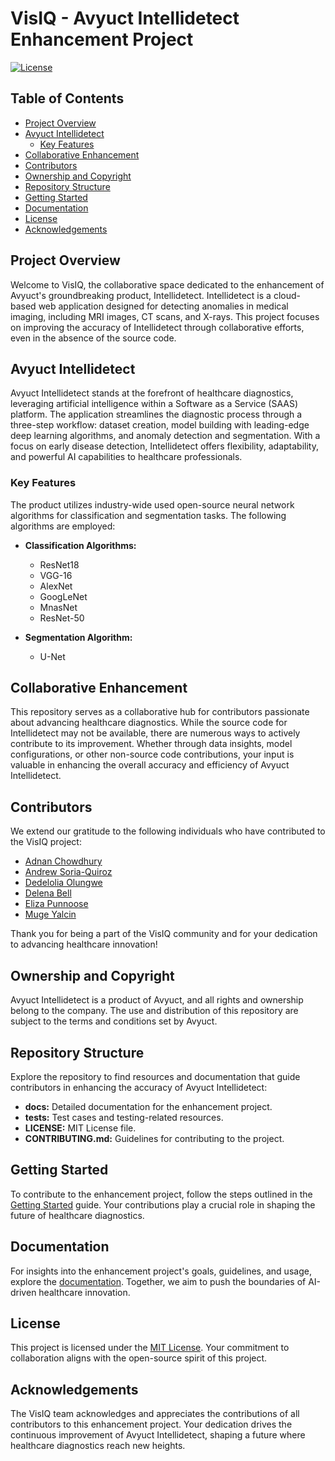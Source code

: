 # VisIQ - Avyuct Intellidetect Enhancement Project

[![License](https://img.shields.io/badge/License-MIT-blue.svg)](LICENSE)

## Table of Contents

- [Project Overview](#project-overview)
- [Avyuct Intellidetect](#avyuct-intellidetect)
  - [Key Features](#key-features)
- [Collaborative Enhancement](#collaborative-enhancement)
- [Contributors](#contributors)
- [Ownership and Copyright](#ownership-and-copyright)
- [Repository Structure](#repository-structure)
- [Getting Started](#getting-started)
- [Documentation](#documentation)
- [License](#license)
- [Acknowledgements](#acknowledgements)

## Project Overview

Welcome to VisIQ, the collaborative space dedicated to the enhancement of Avyuct's groundbreaking product, Intellidetect. Intellidetect is a cloud-based web application designed for detecting anomalies in medical imaging, including MRI images, CT scans, and X-rays. This project focuses on improving the accuracy of Intellidetect through collaborative efforts, even in the absence of the source code.

## Avyuct Intellidetect

Avyuct Intellidetect stands at the forefront of healthcare diagnostics, leveraging artificial intelligence within a Software as a Service (SAAS) platform. The application streamlines the diagnostic process through a three-step workflow: dataset creation, model building with leading-edge deep learning algorithms, and anomaly detection and segmentation. With a focus on early disease detection, Intellidetect offers flexibility, adaptability, and powerful AI capabilities to healthcare professionals.

### Key Features

The product utilizes industry-wide used open-source neural network algorithms for classification and segmentation tasks. The following algorithms are employed:

- **Classification Algorithms:**
  - ResNet18
  - VGG-16 
  - AlexNet
  - GoogLeNet
  - MnasNet
  - ResNet-50

- **Segmentation Algorithm:**
  - U-Net

## Collaborative Enhancement

This repository serves as a collaborative hub for contributors passionate about advancing healthcare diagnostics. While the source code for Intellidetect may not be available, there are numerous ways to actively contribute to its improvement. Whether through data insights, model configurations, or other non-source code contributions, your input is valuable in enhancing the overall accuracy and efficiency of Avyuct Intellidetect.

## Contributors

We extend our gratitude to the following individuals who have contributed to the VisIQ project:

- [Adnan Chowdhury](https://github.com/clamchowderhead)
- [Andrew Soria-Quiroz](https://github.com/Aurelius2500)
- [Dedelolia Olungwe](https://github.com/lolia-olu)
- [Delena Bell](https://github.com/delbell)
- [Eliza Punnoose](https://github.com/leezael)
- [Muge Yalcin](https://github.com/36nw)

Thank you for being a part of the VisIQ community and for your dedication to advancing healthcare innovation!

## Ownership and Copyright

Avyuct Intellidetect is a product of Avyuct, and all rights and ownership belong to the company. The use and distribution of this repository are subject to the terms and conditions set by Avyuct.

## Repository Structure

Explore the repository to find resources and documentation that guide contributors in enhancing the accuracy of Avyuct Intellidetect:

- **docs:** Detailed documentation for the enhancement project.
- **tests:** Test cases and testing-related resources.
- **LICENSE:** MIT License file.
- **CONTRIBUTING.md:** Guidelines for contributing to the project.

## Getting Started

To contribute to the enhancement project, follow the steps outlined in the [Getting Started](docs/getting-started.md) guide. Your contributions play a crucial role in shaping the future of healthcare diagnostics.

## Documentation

For insights into the enhancement project's goals, guidelines, and usage, explore the [documentation](docs/README.md). Together, we aim to push the boundaries of AI-driven healthcare innovation.

## License

This project is licensed under the [MIT License](LICENSE). Your commitment to collaboration aligns with the open-source spirit of this project.

## Acknowledgements

The VisIQ team acknowledges and appreciates the contributions of all contributors to this enhancement project. Your dedication drives the continuous improvement of Avyuct Intellidetect, shaping a future where healthcare diagnostics reach new heights.
